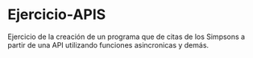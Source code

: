 # Ejercicio-APIS
Ejercicio de la creación de un programa que de citas de los Simpsons a partir de una API utilizando funciones asincronicas y demás.
